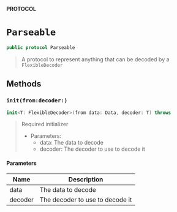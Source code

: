 **PROTOCOL**

# `Parseable`

```swift
public protocol Parseable
```

> A protocol to represent anything that can be decoded by a `FlexibleDecoder`

## Methods
### `init(from:decoder:)`

```swift
init<T: FlexibleDecoder>(from data: Data, decoder: T) throws
```

> Required initializer
>
> - Parameters:
>   - data: The data to decode
>   - decoder: The decoder to use to decode it

#### Parameters

| Name | Description |
| ---- | ----------- |
| data | The data to decode |
| decoder | The decoder to use to decode it |